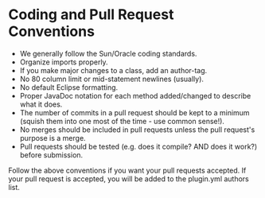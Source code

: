 # Coding and Pull Request Conventions

* We generally follow the Sun/Oracle coding standards.
* Organize imports properly.
* If you make major changes to a class, add an author-tag.
* No 80 column limit or mid-statement newlines (usually).
* No default Eclipse formatting.
* Proper JavaDoc notation for each method added/changed to describe what it does.
* The number of commits in a pull request should be kept to a minimum (squish them into one most of the time - use common sense!).
* No merges should be included in pull requests unless the pull request's purpose is a merge.
* Pull requests should be tested (e.g. does it compile? AND does it work?) before submission.

Follow the above conventions if you want your pull requests accepted. If your pull request is accepted, you will be added to the plugin.yml authors list.